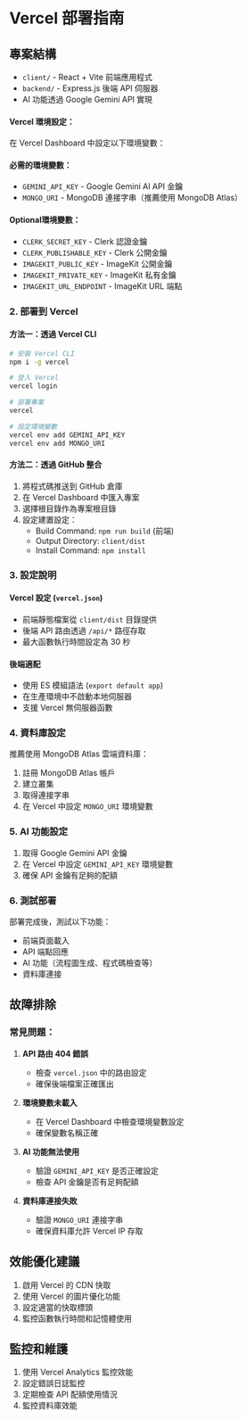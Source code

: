 # Vercel 部署指南

## 專案結構

- `client/` - React + Vite 前端應用程式
- `backend/` - Express.js 後端 API 伺服器
- AI 功能透過 Google Gemini API 實現



#### Vercel 環境設定：

在 Vercel Dashboard 中設定以下環境變數：

#### 必需的環境變數：

- `GEMINI_API_KEY` - Google Gemini AI API 金鑰
- `MONGO_URI` - MongoDB 連接字串（推薦使用 MongoDB Atlas）

#### Optional環境變數：

- `CLERK_SECRET_KEY` - Clerk 認證金鑰
- `CLERK_PUBLISHABLE_KEY` - Clerk 公開金鑰
- `IMAGEKIT_PUBLIC_KEY` - ImageKit 公開金鑰
- `IMAGEKIT_PRIVATE_KEY` - ImageKit 私有金鑰
- `IMAGEKIT_URL_ENDPOINT` - ImageKit URL 端點

### 2. 部署到 Vercel

#### 方法一：透過 Vercel CLI

```bash
# 安裝 Vercel CLI
npm i -g vercel

# 登入 Vercel
vercel login

# 部署專案
vercel

# 設定環境變數
vercel env add GEMINI_API_KEY
vercel env add MONGO_URI
```

#### 方法二：透過 GitHub 整合

1. 將程式碼推送到 GitHub 倉庫
2. 在 Vercel Dashboard 中匯入專案
3. 選擇根目錄作為專案根目錄
4. 設定建置設定：
   - Build Command: `npm run build` (前端)
   - Output Directory: `client/dist`
   - Install Command: `npm install`

### 3. 設定說明

#### Vercel 設定 (`vercel.json`)

- 前端靜態檔案從 `client/dist` 目錄提供
- 後端 API 路由透過 `/api/*` 路徑存取
- 最大函數執行時間設定為 30 秒

#### 後端適配

- 使用 ES 模組語法 (`export default app`)
- 在生產環境中不啟動本地伺服器
- 支援 Vercel 無伺服器函數

### 4. 資料庫設定

推薦使用 MongoDB Atlas 雲端資料庫：

1. 註冊 MongoDB Atlas 帳戶
2. 建立叢集
3. 取得連接字串
4. 在 Vercel 中設定 `MONGO_URI` 環境變數

### 5. AI 功能設定

1. 取得 Google Gemini API 金鑰
2. 在 Vercel 中設定 `GEMINI_API_KEY` 環境變數
3. 確保 API 金鑰有足夠的配額

### 6. 測試部署

部署完成後，測試以下功能：

- 前端頁面載入
- API 端點回應
- AI 功能（流程圖生成、程式碼檢查等）
- 資料庫連接

## 故障排除

### 常見問題：

1. **API 路由 404 錯誤**

   - 檢查 `vercel.json` 中的路由設定
   - 確保後端檔案正確匯出

2. **環境變數未載入**

   - 在 Vercel Dashboard 中檢查環境變數設定
   - 確保變數名稱正確

3. **AI 功能無法使用**

   - 驗證 `GEMINI_API_KEY` 是否正確設定
   - 檢查 API 金鑰是否有足夠配額

4. **資料庫連接失敗**
   - 驗證 `MONGO_URI` 連接字串
   - 確保資料庫允許 Vercel IP 存取

## 效能優化建議

1. 啟用 Vercel 的 CDN 快取
2. 使用 Vercel 的圖片優化功能
3. 設定適當的快取標頭
4. 監控函數執行時間和記憶體使用

## 監控和維護

1. 使用 Vercel Analytics 監控效能
2. 設定錯誤日誌監控
3. 定期檢查 API 配額使用情況
4. 監控資料庫效能

